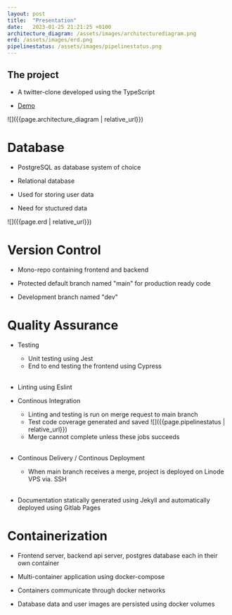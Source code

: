 ```yaml
---
layout: post
title:  "Presentation"
date:   2023-01-25 21:21:25 +0100
architecture_diagram: /assets/images/architecturediagram.png
erd: /assets/images/erd.png
pipelinestatus: /assets/images/pipelinestatus.png
---
```


## The project

- A twitter-clone developed using the TypeScript

- [Demo](http://139.177.182.119/)

![]({{page.architecture_diagram | relative_url}})

# Database

- PostgreSQL as database system of choice

- Relational database

- Used for storing user data

- Need for stuctured data

![]({{page.erd | relative_url}})

# Version Control

- Mono-repo containing frontend and backend

- Protected default branch named "main" for production ready code

- Development branch named "dev"

# Quality Assurance

- Testing
  - Unit testing using Jest
  - End to end testing the frontend using Cypress
<br/><br/>
- Linting using Eslint

- Continous Integration
  - Linting and testing is run on merge request to main branch
  - Test code coverage generated and saved
![]({{page.pipelinestatus | relative_url}})
  - Merge cannot complete unless these jobs succeeds
<br/><br/>
- Continous Delivery / Continous Deployment 
  - When main branch receives a merge, project is deployed on Linode VPS via. SSH
<br/><br/>
- Documentation statically generated using Jekyll and automatically deployed using Gitlab Pages

# Containerization

- Frontend server, backend api server, postgres database each in their own container

- Multi-container application using docker-compose

- Containers communicate through docker networks

- Database data and user images are persisted using docker volumes